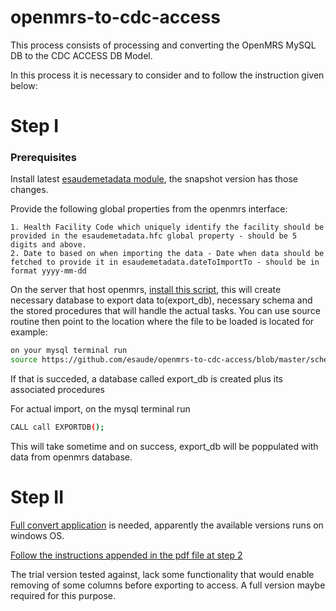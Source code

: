 # openmrs-to-cdc-access
This process consists of processing and converting the OpenMRS MySQL DB to the CDC ACCESS DB Model.

In this process it is necessary to consider and to follow the instruction given below:

# Step I

### Prerequisites
Install latest [esaudemetadata module](https://github.com/esaude/openmrs-module-esaudemetadata), the snapshot version has those changes.

Provide the following global properties from the openmrs interface:

    1. Health Facility Code which uniquely identify the facility should be provided in the esaudemetadata.hfc global property - should be 5 digits and above.
    2. Date to based on when importing the data - Date when data should be fetched to provide it in esaudemetadata.dateToImportTo - should be in format yyyy-mm-dd
On the server that host openmrs, [install this script](https://github.com/esaude/openmrs-to-cdc-access/blob/master/schema_sp_export.sql), this will create necessary
database to export data to(export_db), necessary schema and the stored procedures that will handle the actual tasks. You can use source routine then point to the
location where the file to be loaded is located for example:
````bash
on your mysql terminal run 
source https://github.com/esaude/openmrs-to-cdc-access/blob/master/schema_sp_export.sql

````

If that is succeded, a database called export_db is created plus its associated procedures

For actual import, on the mysql terminal run

````bash
CALL call EXPORTDB();

````

This will take sometime and on success, export_db will be poppulated with data from openmrs database.

# Step II

[Full convert application](http://www.fullconvert.com/) is needed, apparently the available versions runs on windows OS.

[Follow the instructions appended in the pdf file at step 2](https://trello.com/c/iJwj3NXl)

The trial version tested against, lack some functionality that would enable removing of some columns before exporting to access. A full version maybe required for this
purpose.